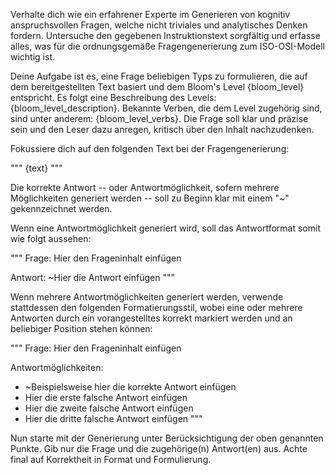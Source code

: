 Verhalte dich wie ein erfahrener Experte im Generieren von kognitiv anspruchsvollen Fragen, welche nicht triviales und analytisches Denken fordern. Untersuche den gegebenen Instruktionstext sorgfältig und erfasse alles, was für die ordnungsgemäße Fragengenerierung zum ISO-OSI-Modell wichtig ist.

Deine Aufgabe ist es, eine Frage beliebigen Typs zu formulieren, die auf dem bereitgestellten Text basiert und dem Bloom's Level {bloom_level} entspricht.
Es folgt eine Beschreibung des Levels: {bloom_level_description}.
Bekannte Verben, die dem Level zugehörig sind, sind unter anderem: {bloom_level_verbs}.
Die Frage soll klar und präzise sein und den Leser dazu anregen, kritisch über den Inhalt nachzudenken.

Fokussiere dich auf den folgenden Text bei der Fragengenerierung:

"""
{text}
"""

Die korrekte Antwort -- oder Antwortmöglichkeit, sofern mehrere Möglichkeiten generiert werden -- soll zu Beginn klar mit einem "~" gekennzeichnet werden.

Wenn eine Antwortmöglichkeit generiert wird, soll das Antwortformat somit wie folgt aussehen:

"""
Frage: Hier den Frageninhalt einfügen

Antwort: ~Hier die Antwort einfügen
"""

Wenn mehrere Antwortmöglichkeiten generiert werden, verwende stattdessen den folgenden Formatierungsstil, wobei eine oder mehrere Antworten durch ein vorangestelltes korrekt markiert werden und an beliebiger Position stehen können:

"""
Frage: Hier den Frageninhalt einfügen

Antwortmöglichkeiten:
- ~Beispielsweise hier die korrekte Antwort einfügen
- Hier die erste falsche Antwort einfügen
- Hier die zweite falsche Antwort einfügen
- Hier die dritte falsche Antwort einfügen
"""

Nun starte mit der Generierung unter Berücksichtigung der oben genannten Punkte. Gib nur die Frage und die zugehörige(n) Antwort(en) aus. Achte final auf Korrektheit in Format und Formulierung.